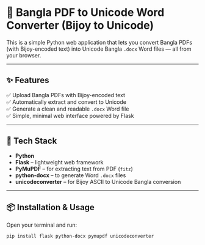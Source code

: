 # 📄 Bangla PDF to Unicode Word Converter (Bijoy to Unicode)

This is a simple Python web application that lets you convert Bangla PDFs (with Bijoy-encoded text) into Unicode Bangla `.docx` Word files — all from your browser.

---

## ✨ Features

✅ Upload Bangla PDFs with Bijoy-encoded text  
✅ Automatically extract and convert to Unicode  
✅ Generate a clean and readable `.docx` Word file  
✅ Simple, minimal web interface powered by Flask  

---

## 🧰 Tech Stack

- **Python**
- **Flask** – lightweight web framework  
- **PyMuPDF** – for extracting text from PDF (`fitz`)  
- **python-docx** – to generate Word `.docx` files  
- **unicodeconverter** – for Bijoy ASCII to Unicode Bangla conversion  

---

## 📦 Installation & Usage

Open your terminal and run:

```bash
pip install flask python-docx pymupdf unicodeconverter
